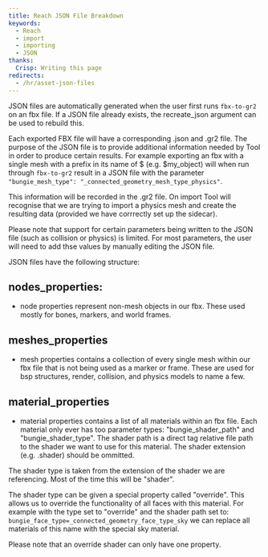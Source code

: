 ```yaml
---
title: Reach JSON File Breakdown
keywords:
  - Reach
  - import
  - importing
  - JSON
thanks:
  Crisp: Writing this page
redirects:
  - /hr/asset-json-files
---
```

JSON files are automatically generated when the user first runs `fbx-to-gr2` on an fbx file. If a JSON file already exists, the recreate_json argument can be used to rebuild this.

Each exported FBX file will have a corresponding .json and .gr2 file. The purpose of the JSON file is to provide additional information needed by Tool in order to produce certain results. For example exporting an fbx with a single mesh with a prefix in its name of $ (e.g. $my_object) will when run through `fbx-to-gr2` result in a JSON file with the parameter `"bungie_mesh_type": "_connected_geometry_mesh_type_physics"`.

This information will be recorded in the .gr2 file. On import Tool will recognise that we are trying to import a physics mesh and create the resulting data (provided we have corrrectly set up the sidecar).

Please note that support for certain parameters being written to the JSON file (such as collision or physics) is limited. For most parameters, the user will need to add thse values by manually editing the JSON file.

JSON files have the following structure:

## nodes_properties:

- node properties represent non-mesh objects in our fbx. These used mostly for bones, markers, and world frames. 

## meshes_properties

- mesh properties contains a collection of every single mesh within our fbx file that is not being used as a marker or frame. These are used for bsp structures, render, collision, and physics models to name a few.

## material_properties

- material properties contains a list of all materials within an fbx file. Each material only ever has too parameter types: "bungie_shader_path"  and "bungie_shader_type". The shader path is a direct tag relative file path to the shader we want to use for this material. The shader extension (e.g. .shader) should be ommitted.

The shader type is taken from the extension of the shader we are referencing. Most of the time this will be "shader".

The shader type can be given a special property called "override". This allows us to override the functionality of all faces with this material. For example with the type set to "override" and the shader path set to: `bungie_face_type=_connected_geometry_face_type_sky` we can replace all materials of this name with the special sky material. 

Please note that an override shader can only have one property.